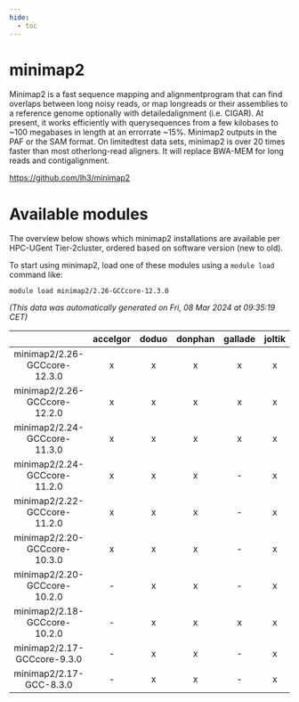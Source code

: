 ```yaml
---
hide:
  - toc
---
```


minimap2
========


Minimap2 is a fast sequence mapping and alignmentprogram that can find overlaps between long noisy reads, or map longreads or their assemblies to a reference genome optionally with detailedalignment (i.e. CIGAR). At present, it works efficiently with querysequences from a few kilobases to ~100 megabases in length at an errorrate ~15%. Minimap2 outputs in the PAF or the SAM format. On limitedtest data sets, minimap2 is over 20 times faster than most otherlong-read aligners. It will replace BWA-MEM for long reads and contigalignment.

https://github.com/lh3/minimap2
# Available modules


The overview below shows which minimap2 installations are available per HPC-UGent Tier-2cluster, ordered based on software version (new to old).

To start using minimap2, load one of these modules using a `module load` command like:

```shell
module load minimap2/2.26-GCCcore-12.3.0
```

*(This data was automatically generated on Fri, 08 Mar 2024 at 09:35:19 CET)*  

| |accelgor|doduo|donphan|gallade|joltik|skitty|
| :---: | :---: | :---: | :---: | :---: | :---: | :---: |
|minimap2/2.26-GCCcore-12.3.0|x|x|x|x|x|x|
|minimap2/2.26-GCCcore-12.2.0|x|x|x|x|x|x|
|minimap2/2.24-GCCcore-11.3.0|x|x|x|x|x|x|
|minimap2/2.24-GCCcore-11.2.0|x|x|x|-|x|x|
|minimap2/2.22-GCCcore-11.2.0|x|x|x|-|x|x|
|minimap2/2.20-GCCcore-10.3.0|x|x|x|-|x|x|
|minimap2/2.20-GCCcore-10.2.0|-|x|x|-|x|x|
|minimap2/2.18-GCCcore-10.2.0|-|x|x|x|x|x|
|minimap2/2.17-GCCcore-9.3.0|-|x|x|-|x|x|
|minimap2/2.17-GCC-8.3.0|-|x|x|-|x|x|

